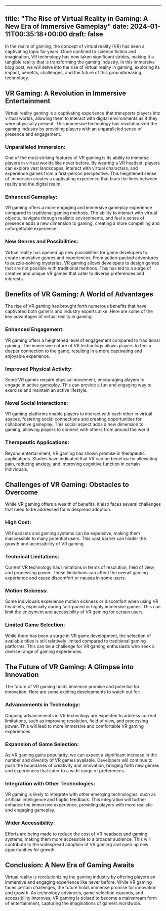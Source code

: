 
---
title: "The Rise of Virtual Reality in Gaming: A New Era of Immersive Gameplay"
date: 2024-01-11T00:35:18+00:00
draft: false
---

In the realm of gaming, the concept of virtual reality (VR) has been a captivating topic for years. Once confined to science fiction and imagination, VR technology has now taken significant strides, making it a tangible reality that is transforming the gaming industry. In this immersive blog post, we will delve into the rise of virtual reality in gaming, exploring its impact, benefits, challenges, and the future of this groundbreaking technology.

## VR Gaming: A Revolution in Immersive Entertainment

Virtual reality gaming is a captivating experience that transports players into virtual worlds, allowing them to interact with digital environments as if they were physically present. This immersive technology has revolutionized the gaming industry by providing players with an unparalleled sense of presence and engagement.

### Unparalleled Immersion:

One of the most striking features of VR gaming is its ability to immerse players in virtual worlds like never before. By wearing a VR headset, players can explore vast landscapes, interact with virtual characters, and experience games from a first-person perspective. This heightened sense of immersion creates a captivating experience that blurs the lines between reality and the digital realm.

### Enhanced Gameplay:

VR gaming offers a more engaging and immersive gameplay experience compared to traditional gaming methods. The ability to interact with virtual objects, navigate through realistic environments, and feel a sense of presence adds a new dimension to gaming, creating a more compelling and unforgettable experience.

### New Genres and Possibilities:

Virtual reality has opened up new possibilities for game developers to create innovative genres and experiences. From action-packed adventures to puzzle-solving mysteries, VR gaming allows developers to design games that are not possible with traditional methods. This has led to a surge of creative and unique VR games that cater to diverse preferences and interests.

## Benefits of VR Gaming: A World of Advantages

The rise of VR gaming has brought forth numerous benefits that have captivated both gamers and industry experts alike. Here are some of the key advantages of virtual reality in gaming:

### Enhanced Engagement:

VR gaming offers a heightened level of engagement compared to traditional gaming. The immersive nature of VR technology allows players to feel a deeper connection to the game, resulting in a more captivating and enjoyable experience.

### Improved Physical Activity:

Some VR games require physical movement, encouraging players to engage in active gameplay. This can provide a fun and engaging way to exercise and maintain an active lifestyle.

### Novel Social Interactions:

VR gaming platforms enable players to interact with each other in virtual spaces, fostering social connections and creating opportunities for collaborative gameplay. This social aspect adds a new dimension to gaming, allowing players to connect with others from around the world.

### Therapeutic Applications:

Beyond entertainment, VR gaming has shown promise in therapeutic applications. Studies have indicated that VR can be beneficial in alleviating pain, reducing anxiety, and improving cognitive function in certain individuals.

## Challenges of VR Gaming: Obstacles to Overcome

While VR gaming offers a wealth of benefits, it also faces several challenges that need to be addressed for widespread adoption.

### High Cost:

VR headsets and gaming systems can be expensive, making them inaccessible to many potential users. This cost barrier can hinder the growth and accessibility of VR gaming.

### Technical Limitations:

Current VR technology has limitations in terms of resolution, field of view, and processing power. These limitations can affect the overall gaming experience and cause discomfort or nausea in some users.

### Motion Sickness:

Some individuals experience motion sickness or discomfort when using VR headsets, especially during fast-paced or highly immersive games. This can limit the enjoyment and accessibility of VR gaming for certain users.

### Limited Game Selection:

While there has been a surge in VR game development, the selection of available titles is still relatively limited compared to traditional gaming platforms. This can be a challenge for VR gaming enthusiasts who seek a diverse range of gaming experiences.

## The Future of VR Gaming: A Glimpse into Innovation

The future of VR gaming holds immense promise and potential for innovation. Here are some exciting developments to watch out for:

### Advancements in Technology:

Ongoing advancements in VR technology are expected to address current limitations, such as improving resolution, field of view, and processing power. This will lead to more immersive and comfortable VR gaming experiences.

### Expansion of Game Selection:

As VR gaming gains popularity, we can expect a significant increase in the number and diversity of VR games available. Developers will continue to push the boundaries of creativity and innovation, bringing forth new genres and experiences that cater to a wide range of preferences.

### Integration with Other Technologies:

VR gaming is likely to integrate with other emerging technologies, such as artificial intelligence and haptic feedback. This integration will further enhance the immersive experience, providing players with more realistic and engaging gameplay.

### Wider Accessibility:

Efforts are being made to reduce the cost of VR headsets and gaming systems, making them more accessible to a broader audience. This will contribute to the widespread adoption of VR gaming and open up new opportunities for growth.

## Conclusion: A New Era of Gaming Awaits

Virtual reality is revolutionizing the gaming industry by offering players an immersive and engaging experience like never before. While VR gaming faces certain challenges, the future holds immense promise for innovation and growth. As technology advances, game selection expands, and accessibility improves, VR gaming is poised to become a mainstream form of entertainment, capturing the imaginations of gamers worldwide.